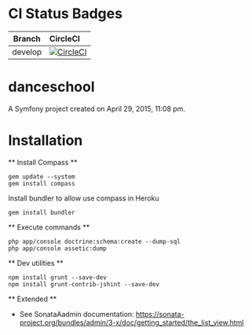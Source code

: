 CI Status Badges
=============
| Branch | CircleCI | 
| ------ | :-------- |
| develop | [![CircleCI](https://circleci.com/bb/jacanales/danceschool.svg?style=svg)](https://circleci.com/bb/jacanales/danceschool) 

danceschool
=======

A Symfony project created on April 29, 2015, 11:08 pm.

Installation
============

** Install Compass **
```
gem update --system
gem install compass
```

Install bundler to allow use compass in Heroku
```
gem install bundler
```


** Execute commands **
```
php app/console doctrine:schema:create --dump-sql
php app/console assetic:dump
```

** Dev utilities **
```
npm install grunt --save-dev
npm install grunt-contrib-jshint --save-dev
```

** Extended **
- See SonataAadmin documentation: https://sonata-project.org/bundles/admin/3-x/doc/getting_started/the_list_view.html